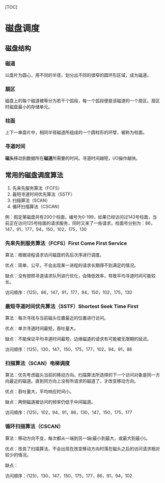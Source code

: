 

[TOC]

# 磁盘调度

## 磁盘结构

### 磁道

​	以盘片为圆心，用不同的半径，划分出不同的很窄的圆环形区域，成为磁道。

### 扇区

​	磁盘上的每个磁道被等分为若干个弧段，每一个弧段便是该磁道的一个扇区。扇区时磁盘最小的存储单元。

### 柱面

​	上下一串盘片中，相同半径磁道所组成的一个圆柱形的环壁，被称为柱面。

### 寻道时间

​	**磁头**移动到数据所在**磁道**所需要的时间。寻道时间越短，I/O操作越快。

## 常用的磁盘调度算法

1. 先来先服务算法（FCFS）
2. 最短寻道时间优先算法（SSTF）
3. 扫描算法（SCAN）
4. 循环扫描算法（CSCAN）

例：假定某磁盘共有200个柱面，编号为0-199，如果已经访问过143号柱面，当前正在访问125号柱面的请求服务，同时又来了一些请求，柱面号分别为：86，147，91，177，94，150，102，175，130

### 先来先到服务算法（FCFS）First Come First Service

算法：根据进程请求访问磁盘的先后次序进行调度。

优点：简单、公平，不会出现某一进程的请求长期得不到满足的情况。

缺点：没有按照寻道请求队列进行优化，会降低效率，导致平均寻道时间可能较长。

访问顺序：(125)，86，147，91，177，94，150，102，175，130

### 最短寻道时间优先算法（SSTF）Shortest Seek Time First

算法：每次寻找与当前磁头位置最近的位置进行访问。

优点：单次寻道时间最短，吞吐量大。

缺点：不能保证平均寻道时间最短，边缘磁道的请求有可能被无限期的延迟。

访问顺序：(125)，130，147，150，175，177，102，94，91，86

### 扫描算法（SCAN）电梯调度

算法：优先考虑磁头当前的移动方向。扫描算法所选择的下一个访问对象是同一方向最近的磁道。直到同方向上没有所请求的磁道了，才改变移动方向。

优点：吞吐量大，平均响应时间小。

缺点：两侧磁道被访问的频率仍低于中间磁道。

访问顺序：(125)，102，94，91，86，130，147，150，175，177

### 循环扫描算法（CSCAN）

算法：移动方向不变，每次都从一端到另一端(最小到最大，或最大到最小)。

优点：改良了扫描算法，不会出现在改变移动方向时落在磁头之后的访问请求相对较少的情况。

缺点：

访问顺序：(125)，130，147，150，175，177，86，91，94，102

